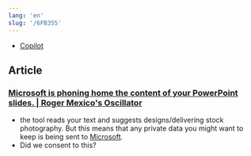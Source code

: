 ```yaml
---
lang: 'en'
slug: '/6FB355'
---
```


- [Copilot](./../.././docs/pages/Copilot.md)

## Article

### [Microsoft is phoning home the content of your PowerPoint slides. | Roger Mexico's Oscillator](https://rogermexico.bearblog.dev/microsoft-is-phoning-home-the-content-of-your-powerpoint-slides/)

- the tool reads your text and suggests designs/delivering stock photography. But this means that any private data you might want to keep is being sent to [Microsoft](./../.././docs/pages/Microsoft.md).
- Did we consent to this?

<head>
  <html lang="en-US"/>
</head>
